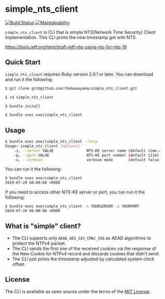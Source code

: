 # simple_nts_client

[![Build Status](https://travis-ci.org/thekuwayama/simple_nts_client.svg?branch=master)](https://travis-ci.org/thekuwayama/simple_nts_client)
[![Maintainability](https://api.codeclimate.com/v1/badges/7b34a4868f1e297af084/maintainability)](https://codeclimate.com/github/thekuwayama/simple_nts_client/maintainability)

`simple_nts_client` is CLI that is simple NTS(Network Time Security) Client implementation.
This CLI prints the now timestamp got with NTS.

https://tools.ietf.org/html/draft-ietf-ntp-using-nts-for-ntp-19

## Quick Start

`simple_nts_client` requires Ruby version 2.6.1 or later. You can download and run it the following:

```bash
$ git clone git@github.com:thekuwayama/simple_nts_client.git

$ cd simple_nts_client

$ bundle install

$ bundle exec exe/simple_nts_client
```

## Usage

```bash
$ bundle exec exe/simple_nts_client --help
Usage: simple_nts_client [options]
    -s, --server VALUE               NTS-KE server name (default time.cloudflare.com)
    -p, --port VALUE                 NTS-KE port number (default 1234)
    -v, --verbose                    verbose mode       (default false)
```

You can run it the following:

```bash
$ bundle exec exe/simple_nts_client
2019-07-20 06:00:00 +0900
```

If you need to access other NTS-KE server or port, you can run it the following:

```bash
$ bundle exec exe/simple_nts_client -s YOURSERVER -p YOURPORT
2019-07-20 06:00:00 +0900
```

## What is "simple" client?

* The CLI supports only `AEAD_AES_SIV_CMAC_256` as AEAD algorithms to protect the NTPv4 packet.
* The CLI sends the first one of the received cookies via the response of the New Cookie for NTPv4 record and discards cookies that didn't send.
* The CLI just prints the timestamp adjusted by calculated system clock offset.


## License

The CLI is available as open source under the terms of the [MIT License](http://opensource.org/licenses/MIT).
